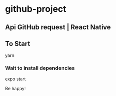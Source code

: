 # github-project
## Api GitHub request | React Native 

## To Start

yarn 

### Wait to install dependencies

expo start

Be happy!
